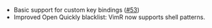 * Basic support for custom key bindings ([#53](https://github.com/qvacua/vimr/issues/53))
* Improved Open Quickly blacklist: VimR now supports shell patterns.
